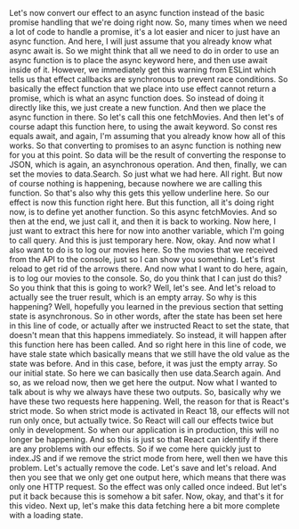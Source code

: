 Let's now convert our effect to an async function
instead of the basic promise handling
that we're doing right now.
So, many times when we need a lot of code
to handle a promise,
it's a lot easier and nicer to just have an async function.
And here, I will just assume
that you already know what async await is.
So we might think that all we need to do
in order to use an async function
is to place the async keyword here,
and then use await inside of it.
However, we immediately get this warning from ESLint
which tells us that effect callbacks
are synchronous to prevent race conditions.
So basically the effect function
that we place into use effect cannot return a promise,
which is what an async function does.
So instead of doing it directly like this,
we just create a new function.
And then we place the async function in there.
So let's call this one fetchMovies.
And then let's of course adapt this function here,
to using the await keyword.
So const res equals await,
and again, I'm assuming that you already know
how all of this works.
So that converting to promises to an async function
is nothing new for you at this point.
So data will be the result
of converting the response to JSON,
which is again, an asynchronous operation.
And then, finally, we can set the movies to data.Search.
So just what we had here.
All right.
But now of course nothing is happening,
because nowhere we are calling this function.
So that's also why this gets this yellow underline here.
So our effect is now this function right here.
But this function, all it's doing right now,
is to define yet another function.
So this async fetchMovies.
And so then at the end, we just call it,
and then it is back to working.
Now here, I just want to extract this here
for now into another variable,
which I'm going to call query.
And this is just temporary here.
Now, okay.
And now what I also want to do is to log our movies here.
So the movies that we received from the API to the console,
just so I can show you something.
Let's first reload to get rid of the arrows there.
And now what I want to do here, again,
is to log our movies to the console.
So, do you think that I can just do this?
So you think that this is going to work?
Well, let's see.
And let's reload to actually see the truer result,
which is an empty array.
So why is this happening?
Well, hopefully you learned in the previous section
that setting state is asynchronous.
So in other words, after the state
has been set here in this line of code,
or actually after we instructed React to set the state,
that doesn't mean that this happens immediately.
So instead, it will happen
after this function here has been called.
And so right here in this line of code, we have stale state
which basically means that we still have the old value
as the state was before.
And in this case, before, it was just the empty array.
So our initial state.
So here we can basically then use data.Search again.
And so, as we reload now, then we get here the output.
Now what I wanted to talk about
is why we always have these two outputs.
So, basically why we have these two requests here happening.
Well, the reason for that is React's strict mode.
So when strict mode is activated in React 18,
our effects will not run only once, but actually twice.
So React will call our effects twice
but only in development.
So when our application is in production,
this will no longer be happening.
And so this is just so that React can identify
if there are any problems with our effects.
So if we come here quickly just to index.JS
and if we remove the strict mode from here,
well then we have this problem.
Let's actually remove the code.
Let's save and let's reload.
And then you see that we only get one output here,
which means that there was only one HTTP request.
So the effect was only called once indeed.
But let's put it back
because this is somehow a bit safer.
Now, okay, and that's it for this video.
Next up, let's make this data fetching here
a bit more complete with a loading state.